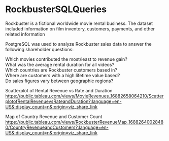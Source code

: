 # RockbusterSQLQueries
Rockbuster is a fictional worldwide movie rental business. The dataset included information on film inventory, customers, payments, and other related information

PostgreSQL was used to analyze Rockbuster sales data to answer the following shareholder questions:

Which movies contributed the most/least to revenue gain? <br>
What was the average rental duration for all videos? <br>
Which countries are Rockbuster customers based in? <br>
Where are customers with a high lifetime value based? <br>
Do sales figures vary between geographic regions?



Scatterplot of Rental Revenue vs Rate and Duration <br>
https://public.tableau.com/views/MovieRevenues_16882658064210/ScatterplotofRentalRevenuevsRateandDuration?:language=en-US&:display_count=n&:origin=viz_share_link

Map of Country Revenue and Customer Count <br>
https://public.tableau.com/views/RockbusterRevenueMap_16882640028480/CountryRevenueandCustomers?:language=en-US&:display_count=n&:origin=viz_share_link
